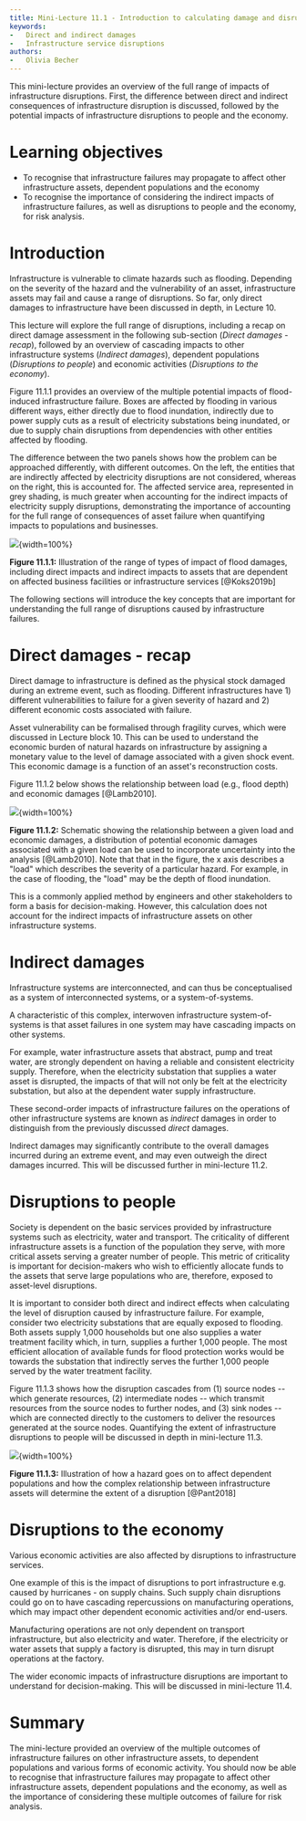 ```yaml
---
title: Mini-Lecture 11.1 - Introduction to calculating damage and disruption
keywords:
-   Direct and indirect damages
-   Infrastructure service disruptions
authors:
-   Olivia Becher
---
```


This mini-lecture provides an overview of the full range of impacts of
infrastructure disruptions. First, the difference between direct and
indirect consequences of infrastructure disruption is discussed,
followed by the potential impacts of infrastructure disruptions to
people and the economy.

# Learning objectives

-   To recognise that infrastructure failures may propagate to affect
    other infrastructure assets, dependent populations and the economy
-   To recognise the importance of considering the indirect impacts of
    infrastructure failures, as well as disruptions to people and the
    economy, for risk analysis.

# Introduction

Infrastructure is vulnerable to climate hazards such as flooding.
Depending on the severity of the hazard and the vulnerability of an
asset, infrastructure assets may fail and cause a range of disruptions.
So far, only direct damages to infrastructure have been discussed in
depth, in Lecture 10.

This lecture will explore the full range of disruptions, including a
recap on direct damage assessment in the following sub-section (*Direct
damages - recap*), followed by an overview of cascading impacts to other
infrastructure systems (*Indirect damages*), dependent populations
(*Disruptions to people*) and economic activities (*Disruptions to the
economy*).

Figure 11.1.1 provides an overview of the multiple potential impacts of
flood-induced infrastructure failure. Boxes are affected by flooding in
various different ways, either directly due to flood inundation,
indirectly due to power supply cuts as a result of electricity
substations being inundated, or due to supply chain disruptions from
dependencies with other entities affected by flooding.

The difference between the two panels shows how the problem can be
approached differently, with different outcomes. On the left, the
entities that are indirectly affected by electricity disruptions are not
considered, whereas on the right, this is accounted for. The affected
service area, represented in grey shading, is much greater when
accounting for the indirect impacts of electricity supply disruptions,
demonstrating the importance of accounting for the full range of
consequences of asset failure when quantifying impacts to populations
and businesses.

![](assets/Figure_11.1.1.png){width=100%}

**Figure 11.1.1:** Illustration of the range of types of impact of flood
damages, including direct impacts and indirect impacts to assets that
are dependent on affected business facilities or infrastructure services
[@Koks2019b]

The following sections will introduce the key concepts that are
important for understanding the full range of disruptions caused by
infrastructure failures.

# Direct damages - recap

Direct damage to infrastructure is defined as the physical stock damaged
during an extreme event, such as flooding. Different infrastructures
have 1) different vulnerabilities to failure for a given severity of
hazard and 2) different economic costs associated with failure.

Asset vulnerability can be formalised through fragility curves, which
were discussed in Lecture block 10. This can be used to understand the
economic burden of natural hazards on infrastructure by assigning a
monetary value to the level of damage associated with a given shock
event. This economic damage is a function of an asset's reconstruction
costs.

Figure 11.1.2 below shows the relationship between load (e.g., flood
depth) and economic damages [@Lamb2010].

![](assets/Figure_11.1.2.jpg){width=100%}

**Figure 11.1.2:** Schematic showing the relationship between a given
load and economic damages, a distribution of potential economic damages
associated with a given load can be used to incorporate uncertainty into
the analysis [@Lamb2010]. Note that that in the figure, the x axis
describes a "load" which describes the severity of a particular hazard.
For example, in the case of flooding, the "load" may be the depth of
flood inundation.

This is a commonly applied method by engineers and other stakeholders to
form a basis for decision-making. However, this calculation does not
account for the indirect impacts of infrastructure assets on other
infrastructure systems.

# Indirect damages

Infrastructure systems are interconnected, and can thus be
conceptualised as a system of interconnected systems, or a
system-of-systems.

A characteristic of this complex, interwoven infrastructure
system-of-systems is that asset failures in one system may have
cascading impacts on other systems.

For example, water infrastructure assets that abstract, pump and treat
water, are strongly dependent on having a reliable and consistent
electricity supply. Therefore, when the electricity substation that
supplies a water asset is disrupted, the impacts of that will not only
be felt at the electricity substation, but also at the dependent water
supply infrastructure.

These second-order impacts of infrastructure failures on the operations
of other infrastructure systems are known as *indirect* damages in order
to distinguish from the previously discussed *direct* damages.

Indirect damages may significantly contribute to the overall damages
incurred during an extreme event, and may even outweigh the direct
damages incurred. This will be discussed further in mini-lecture 11.2.

# Disruptions to people

Society is dependent on the basic services provided by infrastructure
systems such as electricity, water and transport. The criticality of
different infrastructure assets is a function of the population they
serve, with more critical assets serving a greater number of people.
This metric of criticality is important for decision-makers who wish to
efficiently allocate funds to the assets that serve large populations
who are, therefore, exposed to asset-level disruptions.

It is important to consider both direct and indirect effects when
calculating the level of disruption caused by infrastructure failure.
For example, consider two electricity substations that are equally
exposed to flooding. Both assets supply 1,000 households but one also
supplies a water treatment facility which, in turn, supplies a further
1,000 people. The most efficient allocation of available funds for flood
protection works would be towards the substation that indirectly serves
the further 1,000 people served by the water treatment facility.

Figure 11.1.3 shows how the disruption cascades from (1) source nodes --
which generate resources, (2) intermediate nodes -- which transmit
resources from the source nodes to further nodes, and (3) sink nodes --
which are connected directly to the customers to deliver the resources
generated at the source nodes. Quantifying the extent of infrastructure
disruptions to people will be discussed in depth in mini-lecture 11.3.

![](assets/Figure_11.1.3.jpg){width=100%}

**Figure 11.1.3:** Illustration of how a hazard goes on to affect
dependent populations and how the complex relationship between
infrastructure assets will determine the extent of a disruption
[@Pant2018]

# Disruptions to the economy

Various economic activities are also affected by disruptions to
infrastructure services.

One example of this is the impact of disruptions to port infrastructure
e.g. caused by hurricanes - on supply chains. Such supply chain
disruptions could go on to have cascading repercussions on manufacturing
operations, which may impact other dependent economic activities and/or
end-users.

Manufacturing operations are not only dependent on transport
infrastructure, but also electricity and water. Therefore, if the
electricity or water assets that supply a factory is disrupted, this may
in turn disrupt operations at the factory.

The wider economic impacts of infrastructure disruptions are important
to understand for decision-making. This will be discussed in
mini-lecture 11.4.

# Summary

The mini-lecture provided an overview of the multiple outcomes of
infrastructure failures on other infrastructure assets, to dependent
populations and various forms of economic activity. You should now be
able to recognise that infrastructure failures may propagate to affect
other infrastructure assets, dependent populations and the economy, as
well as the importance of considering these multiple outcomes of failure
for risk analysis.
